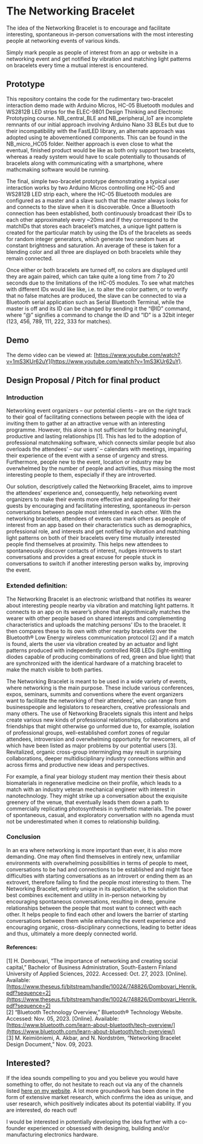 # The Networking Bracelet

The idea of the Networking Bracelet is to encourage and facilitate interesting, spontaneous in-person
conversations with the most interesting people at networking events of various kinds.

Simply mark people as people of interest from an app or website in a networking event and get notified by 
vibration and matching light patterns on bracelets every time a mutual interest is encountered.

## Prototype

This repository contains the code for the rudimentary two-bracelet interaction demo made with Arduino Micros, 
HC-05 Bluetooth modules and WS2812B LED strips for the ELEC-9801 Design Thinking and Electronic Prototyping
course. NB_central_BLE and NB_peripheral_IoT are incomplete remnants of our initial approach involving Arduino
Nano 33 BLEs but due to their incompatibility with the FastLED library, an alternate approach was adopted using
te abovementioned components. This can be found in the NB_micro_HC05 folder. Neither approach is even close to
what the eventual, finished product would be like as both only support two bracelets, whereas a ready system
would have to scale potentially to thousands of bracelets along with communicating with a smartphone, where
mathcmaking software would be running.

The final, simple two-bracelet prototype demonstrating a typical user interaction works by two
Arduino Micros controlling one HC-05 and WS2812B LED strip each, where the HC-05
Bluetooth modules are configured as a master and a slave such that the master always
looks for and connects to the slave when it is discoverable. Once a Bluetooth connection has
been established, both continuously broadcast their IDs to each other approximately every
~20ms and if they correspond to the matchIDs that stores each bracelet’s matches, a unique
light pattern is created for the particular match by using the IDs of the bracelets as seeds for
random integer generators, which generate two random hues at constant brightness and
saturation. An average of these is taken for a blending color and all three are displayed on
both bracelets while they remain connected.

Once either or both bracelets are turned off, no colors are displayed until they are again
paired, which can take quite a long time from 7 to 20 seconds due to the limitations of the
HC-05 modules. To see what matches with different IDs would like like, i.e. to alter the color
pattern, or to verify that no false matches are produced, the slave can be connected to via a
Bluetooth serial application such as Serial Bluetooth Terminal, while the master is off and
its ID can be changed by sending it the “@ID” command, where “@” signifies a command to change 
the ID and “ID” is a 32bit integer (123, 456, 789, 111, 222, 333 for matches).

## Demo

The demo video can be viewed at: [https://www.youtube.com/watch?v=1mS3KUr62uY](https://www.youtube.com/watch?v=1mS3KUr62uY).

## Design Proposal / Pitch for final product

### Introduction

Networking event organizers – our potential clients – are on the right track to their goal of facilitating
connections between people with the idea of inviting them to gather at an attractive venue with an
interesting programme. However, this alone is not sufficient for building meaningful, productive and
lasting relationships [1]. This has led to the adoption of professional matchmaking software, which
connects similar people but also overloads the attendees’ – our users’ – calendars with meetings,
impairing their experience of the event with a sense of urgency and stress. Furthermore, people new
to the event, location or industry may be overwhelmed by the number of people and activities, thus
missing the most interesting people to them, especially if they are introverted.

Our solution, descriptively called the Networking Bracelet, aims to improve the attendees’
experience and, consequently, help networking event organizers to make their events more effective
and appealing for their guests by encouraging and facilitating interesting, spontaneous in-person
conversations between people most interested in each other. With the networking bracelets,
attendees of events can mark others as people of interest from an app based on their characteristics
such as demographics, professional role, and interests and get notified by vibration and matching
light patterns on both of their bracelets every time mutually interested people find themselves at
proximity. This helps new attendees to spontaneously discover contacts of interest, nudges introverts
to start conversations and provides a great excuse for people stuck in conversations to switch if
another interesting person walks by, improving the event.

### Extended definition:

The Networking Bracelet is an electronic wristband that notifies its wearer about interesting people
nearby via vibration and matching light patterns. It connects to an app on its wearer’s phone that
algorithmically matches the wearer with other people based on shared interests and complementing
characteristics and uploads the matching persons’ IDs to the bracelet. It then compares these to its
own with other nearby bracelets over the Bluetooth® Low Energy wireless communication protocol
[2] and if a match is found, alerts the user via vibration created by an actuator and light patterns
produced with independently controlled RGB LEDs (light-emitting diodes capable of producing
combinations of red, green and blue light) that are synchronized with the identical hardware of a
matching bracelet to make the match visible to both parties.

The Networking Bracelet is meant to be used in a wide variety of events, where networking is the
main purpose. These include various conferences, expos, seminars, summits and conventions where
the event organizers want to facilitate the networking of their attendees’, who can range from
businesspeople and legislators to researchers, creative professionals and many others. The use of
Networking Bracelets signals this intent and helps create various new kinds of professional
relationships, collaborations and friendships that might otherwise go unformed due to, for example,
isolation of professional groups, well-established comfort zones of regular attendees, introversion
and overwhelming opportunity for newcomers, all of which have been listed as major problems by
our potential users [3]. Revitalized, organic cross-group intermingling may result in surprising
collaborations, deeper multidisciplinary industry connections within and across firms and productive
new ideas and perspectives.

For example, a final year biology student may mention their thesis about biomaterials in regenerative
medicine on their profile, which leads to a match with an industry veteran mechanical engineer with
interest in nanotechnology. They might strike up a conversation about the exquisite greenery of the
venue, that eventually leads them down a path to commercially replicating photosynthesis in
synthetic materials. The power of spontaneous, casual, and exploratory conversation with no agenda
must not be underestimated when it comes to relationship building.

### Conclusion

In an era where networking is more important than ever, it is also more demanding. One may often
find themselves in entirely new, unfamiliar environments with overwhelming possibilities in terms of
people to meet, conversations to be had and connections to be established and might face
difficulties with starting conversations as an introvert or ending them as an extrovert, therefore
failing to find the people most interesting to them. The Networking Bracelet, entirely unique in its
application, is the solution that best combines excitement and utility in in-person networking by
encouraging spontaneous conversations, resulting in deep, genuine relationships between the
people that most want to connect with each other. It helps people to find each other and lowers the
barrier of starting conversations between them while enhancing the event experience and
encouraging organic, cross-disciplinary connections, leading to better ideas and thus, ultimately a
more deeply connected world.

#### References:

[1] H. Dombovari, “The importance of networking and creating social capital,” Bachelor of Business
Administration, South-Eastern Finland University of Applied Sciences, 2022. Accessed: Oct. 27,
2023. [Online]. Available: [https://www.theseus.fi/bitstream/handle/10024/748826/Dombovari_Henrik.pdf?sequence=2](https://www.theseus.fi/bitstream/handle/10024/748826/Dombovari_Henrik.pdf?sequence=2)  \
[2] “Bluetooth Technology Overview,” Bluetooth® Technology Website. Accessed: Nov. 05, 2023.
[Online]. Available: [https://www.bluetooth.com/learn-about-bluetooth/tech-overview/](https://www.bluetooth.com/learn-about-bluetooth/tech-overview/)  \
[3] M. Keimiöniemi, A. Akbar, and N. Nordström, “Networking Bracelet Design Document,” Nov. 09,
2023.

## Interested?

If the idea sounds compelling to you and you believe you would have something to offer, do not hesitate
to reach out via any of the channels listed [here on my website](https://users.aalto.fi/~keimiom1/).
A lot more groundwork has been done in the form of extensive market research, which confirms the idea as
unique, and user research, which positively indicates about its potential viability. If you are interested,
do reach out!

I would be interested in potentially developing the idea further with a co-founder experienced or obsessed
with designing, building and/or manufacturing electronics hardware.
